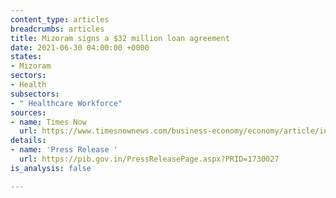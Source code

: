 ```yaml
---
content_type: articles
breadcrumbs: articles
title: Mizoram signs a $32 million loan agreement
date: 2021-06-30 04:00:00 +0000
states:
- Mizoram
sectors:
- Health
subsectors:
- " Healthcare Workforce"
sources:
- name: Times Now
  url: https://www.timesnownews.com/business-economy/economy/article/india-world-bank-sign-32-million-loan-agreement-for-mizoram-healthcare-project/775438
details:
- name: 'Press Release '
  url: https://pib.gov.in/PressReleasePage.aspx?PRID=1730027
is_analysis: false

---
```

